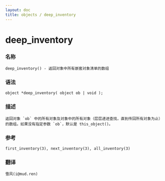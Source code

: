 ```yaml
---
layout: doc
title: objects / deep_inventory
---
```

# deep_inventory

### 名称

    deep_inventory() - 返回对象中所有嵌套对象清单的数组

### 语法

    object *deep_inventory( object ob | void );

### 描述

    返回对象 `ob` 中的所有对象及对象中的所有对象（层层递进查找，直到传回所有对象为止）的数组。如果没有指定参数 `ob`，默认是 this_object()。

### 参考

    first_inventory(3), next_inventory(3), all_inventory(3)

### 翻译

    雪风(i@mud.ren)
